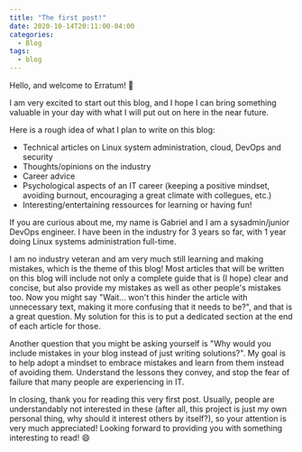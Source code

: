 ```yaml
---
title: "The first post!"
date: 2020-10-14T20:11:00-04:00
categories:
  - Blog
tags:
  - blog
---
```


Hello, and welcome to Erratum! 📕

I am very excited to start out this blog, and I hope I can bring something valuable in your day with what I will put out on here in the near future.

Here is a rough idea of what I plan to write on this blog:

- Technical articles on Linux system administration, cloud, DevOps and security
- Thoughts/opinions on the industry
- Career advice
- Psychological aspects of an IT career (keeping a positive mindset, avoiding burnout, encouraging a great climate with collegues, etc.)
- Interesting/entertaining ressources for learning or having fun!

If you are curious about me, my name is Gabriel and I am a sysadmin/junior DevOps engineer. I have been in the industry for 3 years so far, with 1 year doing Linux systems administration full-time.

I am no industry veteran and am very much still learning and making mistakes, which is the theme of this blog! Most articles that will be written on this blog will include not only a complete guide that is (I hope) clear and concise, but also provide my mistakes as well as other people's mistakes too. Now you might say "Wait... won't this hinder the article with unnecessary text, making it more confusing that it needs to be?", and that is a great question. My solution for this is to put a dedicated section at the end of each article for those.

Another question that you might be asking yourself is "Why would you include mistakes in your blog instead of just writing solutions?". My goal is to help adopt a mindset to embrace mistakes and learn from them instead of avoiding them. Understand the lessons they convey, and stop the fear of failure that many people are experiencing in IT.

In closing, thank you for reading this very first post. Usually, people are understandably not interested in these (after all, this project is just my own personal thing, why should it interest others by itself?), so your attention is very much appreciated! Looking forward to providing you with something interesting to read! 😄
